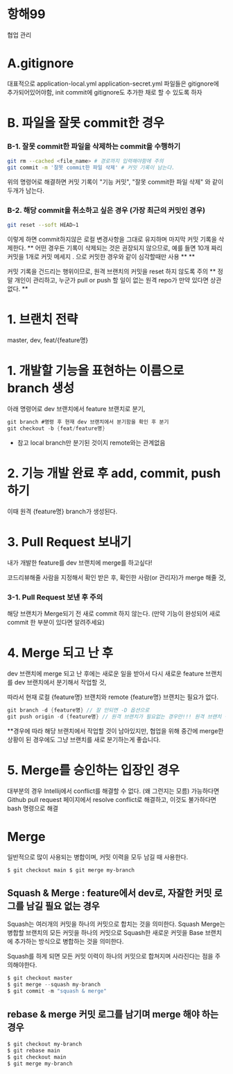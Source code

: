 # 항해99

협업 관리

# A.gitignore

대표적으로 
application-local.yml
application-secret.yml
파일들은 gitignore에 추가되어있어야함, init commit에 gitignore도 추가한 채로 할 수 있도록 하자



# B. 파일을 잘못 commit한 경우
  

### B-1. 잘못 commit한 파일을 삭제하는 commit을 수행하기
``` bash
git rm --cached <file_name> # 경로까지 입력해야함에 주의
git commit -m '잘못 commit한 파일 삭제' # 커밋 기록이 남는다.
```

  
위의 명령어로 해결하면 커밋 기록이 "기능 커밋", "잘못 commit한 파일 삭제" 와 같이 두개가 남는다.

### B-2. 해당 commit을 취소하고 싶은 경우 (가장 최근의 커밋인 경우)

``` bash
git reset --soft HEAD~1
```
  
이렇게 하면 commit하지않은 로컬 변경사항을 그대로 유지하며 마지막 커밋 기록을 삭제한다.
** 어떤 경우든 기록이 삭제되는 것은 권장되지 않으므로, 예를 들면 10개 짜리 커밋을 1개로 커밋 메세지 . 으로 커밋한 경우와 같이 심각할때만 사용 ** **

커밋 기록을 건드리는 행위이므로, 원격 브랜치의 커밋을 reset 하지 않도록 주의
** 정말 개인이 관리하고, 누군가 pull or push 할 일이 없는 원격 repo가 만약 있다면 상관없다. **
  

# 1. 브랜치 전략
  
master, dev, feat/{feature명}

# 1. 개발할 기능을 표현하는 이름으로 branch 생성

아래 명령어로 dev 브랜치에서 feature 브랜치로 분기,
  

```java
git branch #명령 후 현재 dev 브랜치에서 분기함을 확인 후 분기 
git checkout -b {feat/feature명}
```
  

- 참고 local branch만 분기된 것이지 remote와는 관계없음

# 2. 기능 개발 완료 후 add, commit, push하기

이때 원격 {feature명} branch가 생성된다.
  

# 3. Pull Request 보내기

내가 개발한 feature를 dev 브랜치에 merge를 하고싶다!

코드리뷰해줄 사람을 지정해서 확인 받은 후, 확인한 사람(or 관리자)가 merge 해줄 것,

  

### 3-1. Pull Request 보낸 후 주의

해당 브랜치가 Merge되기 전 새로 commit 하지 않는다.
(만약 기능이 완성되어 새로 commit 한 부분이 있다면 알려주세요)

  


# 4. Merge 되고 난 후

dev 브랜치에 merge 되고 난 후에는 새로운 일을 받아서 다시 새로운 feature 브랜치를 dev 브랜치에서 분기해서 작업할 것,

따라서 현재 로컬 {feature명} 브랜치와 remote {feature명} 브랜치는 필요가 없다.

```java
git branch -d {feature명} // 잘 안되면 -D 옵션으로
git push origin -d {feature명} // 원격 브랜치가 필요없는 경우만!!! 원격 브랜치 삭제
```

**경우에 따라 해당 브랜치에서 작업할 것이 남아있지만, 협업을 위해 중간에 merge한 상황이 된 경우에도 그냥 브랜치를 새로 분기하는게 좋습니다.

# 5. Merge를 승인하는 입장인 경우
  
  대부분의 경우 Intellij에서 conflict를 해결할 수 없다. (왜 그런지는 모름)
  가능하다면 Github pull request 페이지에서 resolve conflict로 해결하고, 이것도 불가하다면
  bash 명령으로 해결
#  **Merge**

일반적으로 많이 사용되는 병합이며, 커밋 이력을 모두 남길 때 사용한다.

`$ git checkout main
$ git merge my-branch`

## Squash & Merge : feature에서 dev로, 자잘한 커밋 로그를 남길 필요 없는 경우

Squash는 여러개의 커밋을 하나의 커밋으로 합치는 것을 의미한다. Squash Merge는 병합할 브랜치의 모든 커밋을 하나의 커밋으로 Squash한 새로운 커밋을 Base 브랜치에 추가하는 방식으로 병합하는 것을 의미한다.

Squash를 하게 되면 모든 커밋 이력이 하나의 커밋으로 합쳐지며 사라진다는 점을 주의해야한다.

```java
$ git checkout master
$ git merge --squash my-branch
$ git commit -m "squash & merge"
```

## rebase & merge 커밋 로그를 남기며 merge 해야 하는 경우

```bash
$ git checkout my-branch
$ git rebase main
$ git checkout main
$ git merge my-branch
```
